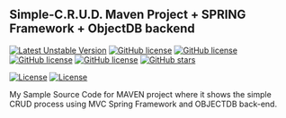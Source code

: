 ## Simple-C.R.U.D. Maven Project + SPRING Framework + ObjectDB backend

[![Latest Unstable Version](https://img.shields.io/badge/Version-1.0-orange.svg)](https://github.com/clydegold8/Simple-MAVEN-SPRING-OBJECTDB-CRUD)
[![GitHub license](https://img.shields.io/badge/Platform-Windows%20%7C%20IOS%20%7C%20Linux-yellow.svg)](https://github.com/clydegold8/Simple-MAVEN-SPRING-OBJECTDB-CRUD)
[![GitHub license](https://img.shields.io/badge/Spring-4.3.1%20Current%20GA-green.svg)](https://projects.spring.io/spring-framework/)
[![GitHub license](https://img.shields.io/badge/Maven-3.3.9-yellow.svg)](https://maven.apache.org/index.html)
[![GitHub license](https://img.shields.io/badge/license-MIT-blue.svg)](https://raw.githubusercontent.com/clydegold8/Simple-MAVEN-SPRING-OBJECTDB-CRUD/master/LICENSE)
[![GitHub stars](https://img.shields.io/github/stars/clydegold8/Simple-MAVEN-SPRING-OBJECTDB-CRUD.svg)](https://github.com/clydegold8/Simple-MAVEN-SPRING-OBJECTDB-CRUD/stargazers)

[![License](https://www.w3.org/Icons/valid-html401)]()
[![License](https://www.w3.org/Icons/valid-css2)]()




My Sample Source Code for MAVEN project where it shows the simple CRUD process using MVC Spring Framework and OBJECTDB back-end.
